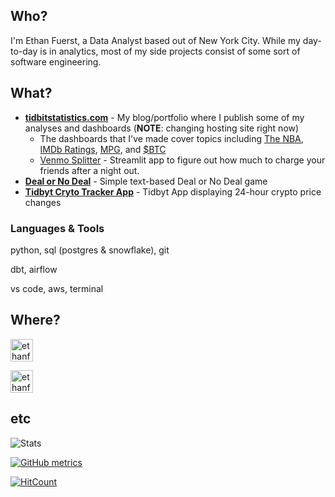 ## Who?

I'm Ethan Fuerst, a Data Analyst based out of New York City. While my day-to-day is in analytics, most of my side projects consist of some sort of software engineering.

## What?

* **[tidbitstatistics.com](https://www.tidbitstatistics.com)** - My blog/portfolio where I publish some of my analyses and dashboards (**NOTE**: changing hosting site right now)
  * The dashboards that I've made cover topics including [The NBA](https://tidbitstatistics.com/nba-dashboard/), [IMDb Ratings](https://tidbitstatistics.com/imdb-ratings-dashboard/), [MPG](https://tidbitstatistics.com/mpg-dashboard/), and [$BTC](https://tidbitstatistics.com/bitcoin-dashboard/)
  * [Venmo Splitter](https://tidbitstatistics.com/venmo-splitter/) - Streamlit app to figure out how much to charge your friends after a night out.
* **[Deal or No Deal](https://github.com/ethanfuerst/deal-or-no-deal)** - Simple text-based Deal or No Deal game
* **[Tidbyt Cryto Tracker App](https://github.com/tidbyt/community/tree/main/apps/cryptotracker)** - Tidbyt App displaying 24-hour crypto price changes

### Languages & Tools

python, sql (postgres & snowflake), git

dbt, airflow

vs code, aws, terminal

## Where?

[<img align="" alt="ethanfuerst | Twitter" width="36px" src="https://cdn.jsdelivr.net/npm/simple-icons@v3/icons/twitter.svg" />](https://twitter.com/ethanfuerst)

[<img align="" alt="ethanfuerst | LnkedIn" width="36px" src="https://cdn.jsdelivr.net/npm/simple-icons@v3/icons/linkedin.svg" />](https://www.linkedin.com/in/ethanfuerst/)

## etc

![Stats](https://github-readme-stats.vercel.app/api?username=ethanfuerst&show_icons=true)

[![GitHub metrics](https://metrics.lecoq.io/ethanfuerst?base.community=0&base.repositories=0&base.metadata=0)](https://github.com/lowlighter/metrics)

[![HitCount](https://hits.dwyl.com/ethanfuerst/ethanfuerst.svg)](http://hits.dwyl.com/ethanfuerst/ethanfuerst)
